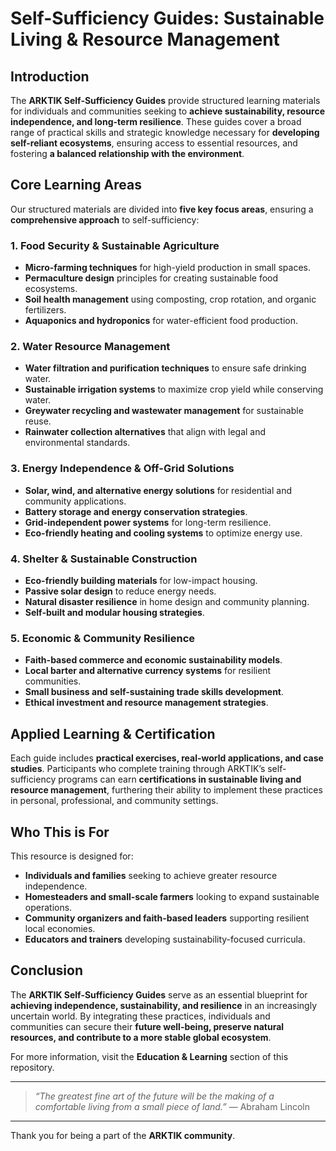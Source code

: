 # **Self-Sufficiency Guides: Sustainable Living & Resource Management**

## **Introduction**
The **ARKTIK Self-Sufficiency Guides** provide structured learning materials for individuals and communities seeking to **achieve sustainability, resource independence, and long-term resilience**. These guides cover a broad range of practical skills and strategic knowledge necessary for **developing self-reliant ecosystems**, ensuring access to essential resources, and fostering **a balanced relationship with the environment**.

## **Core Learning Areas**
Our structured materials are divided into **five key focus areas**, ensuring a **comprehensive approach** to self-sufficiency:

### **1. Food Security & Sustainable Agriculture**
- **Micro-farming techniques** for high-yield production in small spaces.
- **Permaculture design** principles for creating sustainable food ecosystems.
- **Soil health management** using composting, crop rotation, and organic fertilizers.
- **Aquaponics and hydroponics** for water-efficient food production.

### **2. Water Resource Management**
- **Water filtration and purification techniques** to ensure safe drinking water.
- **Sustainable irrigation systems** to maximize crop yield while conserving water.
- **Greywater recycling and wastewater management** for sustainable reuse.
- **Rainwater collection alternatives** that align with legal and environmental standards.

### **3. Energy Independence & Off-Grid Solutions**
- **Solar, wind, and alternative energy solutions** for residential and community applications.
- **Battery storage and energy conservation strategies**.
- **Grid-independent power systems** for long-term resilience.
- **Eco-friendly heating and cooling systems** to optimize energy use.

### **4. Shelter & Sustainable Construction**
- **Eco-friendly building materials** for low-impact housing.
- **Passive solar design** to reduce energy needs.
- **Natural disaster resilience** in home design and community planning.
- **Self-built and modular housing strategies**.

### **5. Economic & Community Resilience**
- **Faith-based commerce and economic sustainability models**.
- **Local barter and alternative currency systems** for resilient communities.
- **Small business and self-sustaining trade skills development**.
- **Ethical investment and resource management strategies**.

## **Applied Learning & Certification**
Each guide includes **practical exercises, real-world applications, and case studies**. Participants who complete training through ARKTIK’s self-sufficiency programs can earn **certifications in sustainable living and resource management**, furthering their ability to implement these practices in personal, professional, and community settings.

## **Who This is For**
This resource is designed for:
- **Individuals and families** seeking to achieve greater resource independence.
- **Homesteaders and small-scale farmers** looking to expand sustainable operations.
- **Community organizers and faith-based leaders** supporting resilient local economies.
- **Educators and trainers** developing sustainability-focused curricula.

## **Conclusion**
The **ARKTIK Self-Sufficiency Guides** serve as an essential blueprint for **achieving independence, sustainability, and resilience** in an increasingly uncertain world. By integrating these practices, individuals and communities can secure their **future well-being, preserve natural resources, and contribute to a more stable global ecosystem**.

For more information, visit the **Education & Learning** section of this repository.

---

> *“The greatest fine art of the future will be the making of a comfortable living from a small piece of land.”* — Abraham Lincoln

---

Thank you for being a part of the **ARKTIK community**.